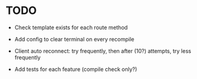 # TODO

-   Check template exists for each route method 

-   Add config to clear terminal on every recompile
-   Client auto reconnect: try frequently, then after (10?) attempts, try less frequently
-   Add tests for each feature (compile check only?)
